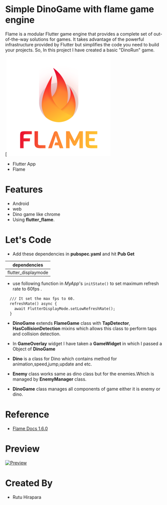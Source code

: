 # Simple DinoGame with flame game engine

Flame is a modular Flutter game engine that provides a complete set of out-of-the-way solutions for games. It takes advantage of the powerful infrastructure provided by Flutter but simplifies the code you need to build your projects.
So, In this project I have created a basic "DinoRun" game.

[![Flame logo](https://github.com/rp3110/dinogame-flutter-flame/blob/main/screenshot/flame_logo.png "Flame logo")

- Flutter App
- Flame


# Features
- Android
- web
- Dino game like chrome
- Using **flutter_flame**.




# Let's Code
- Add these dependencies in **pubspec.yaml** and hit **Pub Get**


|     dependencies             |
|------------------------------|
|     flutter_displaymode      |

- use following function in *MyApp*'s ```initState()``` to set maximum refresh rate to 60fps .
  
```
  /// It set the max fps to 60.
  refreshRate() async {
    await FlutterDisplayMode.setLowRefreshRate();
  }
``` 

- **DinoGame** extends **FlameGame** class with **TapDetector**, **HasCollisionDetection** mixins which allows this class to perform taps and collision detection.
- In **GameOverlay** widget I have taken a **GameWidget** in which I passed a Object of **DinoGame**

- **Dino** is a class for Dino which contains method for animation,speed,jump,update and etc.
- **Enemy** class works same as dino class but for the enemies.Which is managed by **EnemyManager** class.
- **DinoGame** class manages all components of game either it is enemy or dino.

# Reference
-  [Flame Docs 1.6.0](https://docs.flame-engine.org/1.6.0/ "Flame Docs 1.6.0")

# Preview
[![Preview](https://bitbucket.org/rutu31/dinogame/raw/262e7759492c858598603c10efa68c7327de3046/screenshot/preview_ss.png "Preview")](https://bitbucket.org/rutu31/dinogame/raw/262e7759492c858598603c10efa68c7327de3046/screenshot/preview_ss.png "Preview")
# Created By
- Rutu Hirapara

